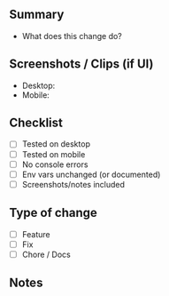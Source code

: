 ﻿## Summary
- What does this change do?

## Screenshots / Clips (if UI)
- Desktop:
- Mobile:

## Checklist
- [ ] Tested on desktop
- [ ] Tested on mobile
- [ ] No console errors
- [ ] Env vars unchanged (or documented)
- [ ] Screenshots/notes included

## Type of change
- [ ] Feature
- [ ] Fix
- [ ] Chore / Docs

## Notes
